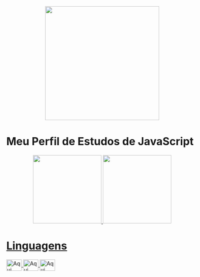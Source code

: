 

<!--
**LucasBidoia/LucasBidoia** is a ✨ _special_ ✨ repository because its `README.md` (this file) appears on your GitHub profile.

Here are some ideas to get you started:

- 🔭 I’m currently working on ...
- 🌱 I’m currently learning ...
- 👯 I’m looking to collaborate on ...
- 🤔 I’m looking for help with ...
- 💬 Ask me about ...
- 📫 How to reach me: ...
- 😄 Pronouns: ...
- ⚡ Fun fact: ...
-->


<div align="center">
  <img src="https://media0.giphy.com/media/MWRiRARGbMKBnErBHX/giphy.gif?cid=ecf05e47yticikjne3y6cgtqcxkm0mvumnmgjghff5pbq16d&rid=giphy.gif&ct=g" width="300px" />
</div>





<h1>
Meu Perfil de Estudos de <strong>JavaScript</strong>
</h1>

<div  align="center">
  <a href="https://github.com/LucasBidoia">
  <img height="180em" src="https://github-readme-stats.vercel.app/api?username=LucasBidoia&show_icons=true&theme=dark&include_all_commits=true&count_private=true"/>
  <img height="180em" src="https://github-readme-stats.vercel.app/api/top-langs/?username=LucasBidoia&layout=compact&langs_count=7&theme=dark"/>
</div>

<div style="display: inline_block">
 
  <h1>Linguagens</h1>
  <img align="center" alt="Aqui tem um codigo de JS" height="30" width="40"
       src="https://cdn.jsdelivr.net/gh/devicons/devicon/icons/javascript/javascript-original.svg" />
    <img align="center" alt="Aqui tem um codigo de HTML" height="30" width="40"
       src="https://cdn.jsdelivr.net/gh/devicons/devicon/icons/html5/html5-original-wordmark.svg"/>
   <img align="center" alt="Aqui tem um codigo de HTML" height="30" width="40"
       src="https://cdn.jsdelivr.net/gh/devicons/devicon/icons/css3/css3-original.svg"/>
 
  
</div>
